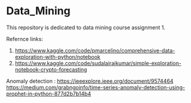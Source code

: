 # Data_Mining


This repository is dedicated to data mining course assignment 1. 

Refernce links:
1. https://www.kaggle.com/code/pmarcelino/comprehensive-data-exploration-with-python/notebook
2. https://www.kaggle.com/code/sudalairajkumar/simple-exploration-notebook-crypto-forecasting


Anomaly detection :
https://ieeexplore.ieee.org/document/9574464
https://medium.com/grabngoinfo/time-series-anomaly-detection-using-prophet-in-python-877d2b7b14b4


